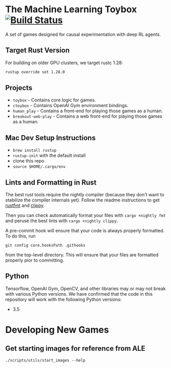# The Machine Learning Toybox [![Build Status](https://travis-ci.com/jjfiv/toybox.svg?token=wqGZxUYsDSPaq1jz2zn6&branch=master)](https://travis-ci.com/jjfiv/toybox)

A set of games designed for causal experimentation with deep RL agents.

## Target Rust Version

For building on older GPU clusters, we target rustc 1.28:
```bash
rustup override set 1.28.0
```

## Projects

- ``toybox`` - Contains core logic for games.
- ``ctoybox`` - Contains OpenAI Gym environment bindings.
- ``human_play`` - Contains a front-end for playing those games as a human. 
- ``breakout-web-play`` - Contains a web front-end for playing those games as a human.

## Mac Dev Setup Instructions
* `brew install rustup`
* `rustup-init` with the default install
* clone this repo
* `source $HOME/.cargo/env`

## Lints and Formatting in Rust

The best rust tools require the nightly compiler (because they don't want to stabilize the compiler internals yet). Follow the readme instructions to get [rustfmt](https://github.com/rust-lang-nursery/rustfmt) and [clippy](https://github.com/rust-lang-nursery/rust-clippy).

Then you can check automatically format your files with ``cargo +nightly fmt`` and peruse the best lints with ``cargo +nightly clippy``.

A pre-commit hook will ensure that your code is always properly formatted. To do this, run

`git config core.hooksPath .githooks`

from the top-level directory. This will ensure that your files are formatted properly pior to committing.

## Python

Tensorflow, OpenAI Gym, OpenCV, and other libraries may or may not break with various Python versions. We have confirmed that the code in this repository will work with the following Python versions:

* 3.5


# Developing New Games

## Get starting images for reference from ALE

`./scripts/utils/start_images --help` 
